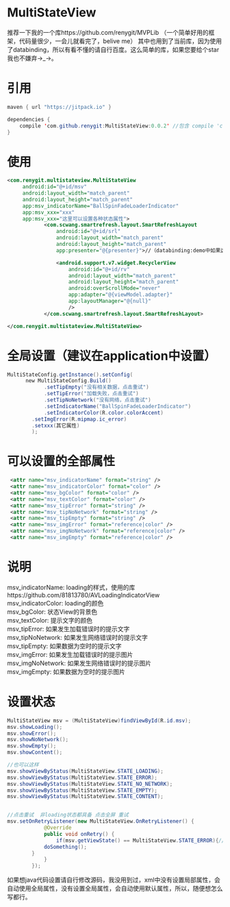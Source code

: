 # MultiStateView
推荐一下我的一个库https://github.com/renygit/MVPLib （一个简单好用的框架，代码量很少，一会儿就看完了，belive me） 其中也用到了当前库，因为使用了databinding，所以有看不懂的请自行百度。这么简单的库，如果您要给个star我也不嫌弃→_→。

引用
===========================
```Java
maven { url "https://jitpack.io" }
```
```Java
dependencies {
	compile 'com.github.renygit:MultiStateView:0.0.2' //包含 compile 'com.wang.avi:library:2.1.3'//loading库
}
```

使用
===========================
```xml
<com.renygit.multistateview.MultiStateView
     android:id="@+id/msv"
     android:layout_width="match_parent"
     android:layout_height="match_parent"
     app:msv_indicatorName="BallSpinFadeLoaderIndicator"
     app:msv_xxx="xxx"
     app:msv_xxx="这里可以设置各种状态属性">
            <com.scwang.smartrefresh.layout.SmartRefreshLayout
                android:id="@+id/srl"
                android:layout_width="match_parent"
                android:layout_height="match_parent"
                app:presenter="@{presenter}">//（databinding:demo中如果这里看不懂，请跳过,可以不用设置这个）

                <android.support.v7.widget.RecyclerView
                    android:id="@+id/rv"
                    android:layout_width="match_parent"
                    android:layout_height="match_parent"
                    android:overScrollMode="never"
                    app:adapter="@{viewModel.adapter}"
                    app:layoutManager="@{null}"
                    />
            </com.scwang.smartrefresh.layout.SmartRefreshLayout>

</com.renygit.multistateview.MultiStateView>
```

全局设置（建议在application中设置）
============================
```Java
MultiStateConfig.getInstance().setConfig(
      new MultiStateConfig.Build()
            .setTipEmpty("没有相关数据，点击重试")
            .setTipError("加载失败，点击重试")
            .setTipNoNetwork("没有网络，点击重试")
            .setIndicatorName("BallSpinFadeLoaderIndicator")
            .setIndicatorColor(R.color.colorAccent)
	    .setImgError(R.mipmap.ic_error)
	    .setxxx(其它属性)
        );
```
 
可以设置的全部属性
============================
```xml
 <attr name="msv_indicatorName" format="string" />
 <attr name="msv_indicatorColor" format="color" />
 <attr name="msv_bgColor" format="color" />
 <attr name="msv_textColor" format="color" />
 <attr name="msv_tipError" format="string" />
 <attr name="msv_tipNoNetwork" format="string" />
 <attr name="msv_tipEmpty" format="string" />
 <attr name="msv_imgError" format="reference|color" />
 <attr name="msv_imgNoNetwork" format="reference|color" />
 <attr name="msv_imgEmpty" format="reference|color" />
```

说明
=================================
msv_indicatorName: loading的样式，使用的库https://github.com/81813780/AVLoadingIndicatorView <br>
msv_indicatorColor: loading的颜色 <br>
msv_bgColor: 状态View的背景色 <br>
msv_textColor: 提示文字的颜色 <br>
msv_tipError: 如果发生加载错误时的提示文字 <br>
msv_tipNoNetwork: 如果发生网络错误时的提示文字 <br>
msv_tipEmpty: 如果数据为空时的提示文字 <br>
msv_imgError: 如果发生加载错误时的提示图片 <br>
msv_imgNoNetwork: 如果发生网络错误时的提示图片 <br>
msv_imgEmpty: 如果数据为空时的提示图片 <br>


设置状态
=================================
```Java
MultiStateView msv = (MultiStateView)findViewById(R.id.msv);
msv.showLoading();
msv.showError();
msv.showNoNetwork();
msv.showEmpty();
msv.showContent();

//也可以这样
msv.showViewByStatus(MultiStateView.STATE_LOADING);
msv.showViewByStatus(MultiStateView.STATE_ERROR);
msv.showViewByStatus(MultiStateView.STATE_NO_NETWORK);
msv.showViewByStatus(MultiStateView.STATE_EMPTY);
msv.showViewByStatus(MultiStateView.STATE_CONTENT);


//点击重试  非loading状态都具备 点击全屏 重试
msv.setOnRetryListener(new MultiStateView.OnRetryListener() {
            @Override
            public void onRetry() {
                if(msv.getViewState() == MultiStateView.STATE_ERROR){//如果非loading状态点击都是一样的逻辑就不用判断了
			doSomething();
		}
            }
        });
 ```

如果想java代码设置请自行修改源码，我没用到过，xml中没有设置局部属性，会自动使用全局属性，没有设置全局属性，会自动使用默认属性，所以，随便想怎么写都行。
 
